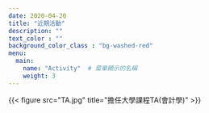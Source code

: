 ```yaml
---
date: 2020-04-20
title: "近期活動"
description: ""
text_color : ""
background_color_class : "bg-washed-red"
menu:
  main:
    name: "Activity"  # 菜單顯示的名稱
    weight: 3
---
```

{{< figure src="TA.jpg" title="擔任大學課程TA(會計學)" >}}


